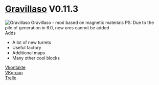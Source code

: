 # [Gravillaso](https://github.com/NickName73/Gravillaso/blob/main/sprites/github/logo-smail.png) V0.11.3
![Gravillaso](https://github.com/NickName73/Gravillaso/blob/main/sprites/github/logo_0.11-any.png)
Gravillaso - mod based on magnetic materials 
  PS: Due to the pile of generation in 6.0, new ores cannot be added  
Adds
* A lot of new turrets
* Useful factory
* Additional maps
* Many other cool blocks

[Vkontakte](https://vk.com/nickname_73)  
[VKgroup](https://vk.com/gravillaso)  
[Trello](https://trello.com/b/wT73AZQq/gravillaso)
